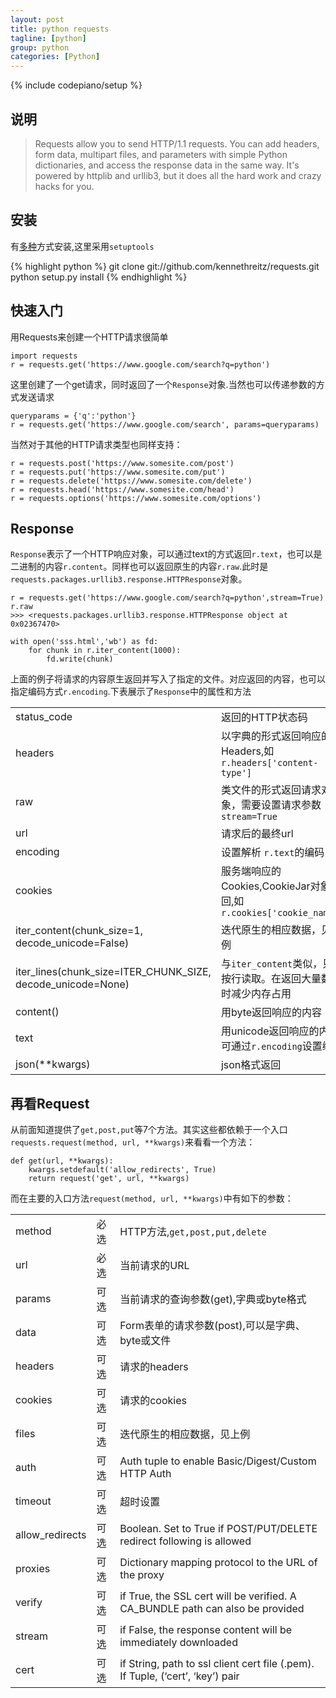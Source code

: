 ```yaml
---
layout: post
title: python requests
tagline: [python] 
group: python
categories: [Python]
---
```

{% include codepiano/setup %}

## 说明 ##

> Requests allow you to send HTTP/1.1 requests. You can add headers, form data, multipart files, and parameters with simple Python dictionaries, and access the response data in the same way. It's powered by httplib and urllib3, but it does all the hard work and crazy hacks for you.

## 安装 ##

有[多种](http://www.python-requests.org/en/latest/user/install/)方式安装,这里采用`setuptools`

{% highlight python %}
    git clone git://github.com/kennethreitz/requests.git
    python setup.py install
{% endhighlight %}

## 快速入门 ##

用Requests来创建一个HTTP请求很简单

    import requests
    r = requests.get('https://www.google.com/search?q=python')

这里创建了一个get请求，同时返回了一个`Response`对象.当然也可以传递参数的方式发送请求

    queryparams = {'q':'python'}
    r = requests.get('https://www.google.com/search', params=queryparams)

当然对于其他的HTTP请求类型也同样支持：

    r = requests.post('https://www.somesite.com/post')
    r = requests.put('https://www.somesite.com/put')
    r = requests.delete('https://www.somesite.com/delete')
    r = requests.head('https://www.somesite.com/head')
    r = requests.options('https://www.somesite.com/options')

## Response ##

`Response`表示了一个HTTP响应对象，可以通过text的方式返回`r.text`，也可以是二进制的内容`r.content`。同样也可以返回原生的内容`r.raw`.此时是`requests.packages.urllib3.response.HTTPResponse`对象。

	r = requests.get('https://www.google.com/search?q=python',stream=True)
	r.raw
	>>> <requests.packages.urllib3.response.HTTPResponse object at 0x02367470>
	
	with open('sss.html','wb') as fd:
		for chunk in r.iter_content(1000):
			fd.write(chunk)

上面的例子将请求的内容原生返回并写入了指定的文件。对应返回的内容，也可以指定编码方式`r.encoding`.下表展示了`Response`中的属性和方法

<table class="table table-striped table-bordered">
<tr><td>status_code</td><td>返回的HTTP状态码</td></tr>
<tr><td>headers</td><td>以字典的形式返回响应的Headers,如<code>r.headers['content-type']</code></td></tr>
<tr><td>raw</td><td>类文件的形式返回请求对象，需要设置请求参数<code>stream=True</code></td></tr>
<tr><td>url</td><td>请求后的最终url</td></tr>
<tr><td>encoding</td><td>设置解析 <code>r.text</code>的编码</td></tr>
<tr><td>cookies</td><td>服务端响应的Cookies,CookieJar对象返回,如<code>r.cookies['cookie_name']</code></td></tr>
<tr><td>iter_content(chunk_size=1, decode_unicode=False)</td><td>迭代原生的相应数据，见上例</td></tr>
<tr><td>iter_lines(chunk_size=ITER_CHUNK_SIZE, decode_unicode=None)</td><td>与<code>iter_content</code>类似，只是按行读取。在返回大量数据时减少内存占用</td></tr>
<tr><td>content()</td><td>用byte返回响应的内容</td></tr>
<tr><td>text</td><td>用unicode返回响应的内容,可通过<code>r.encoding</code>设置编码</td></tr>
<tr><td>json(**kwargs)</td><td>json格式返回</td></tr>
</table>

## 再看Request ##

从前面知道提供了`get,post,put`等7个方法。其实这些都依赖于一个入口`requests.request(method, url, **kwargs)`来看看一个方法：

	def get(url, **kwargs):
	    kwargs.setdefault('allow_redirects', True)
	    return request('get', url, **kwargs)

而在主要的入口方法`request(method, url, **kwargs)`中有如下的参数：

<table class="table table-striped table-bordered">
<tr><td>method</td><td>必选</td><td>HTTP方法,<code>get,post,put,delete</code></td></tr>
<tr><td>url</td><td>必选</td><td>当前请求的URL</td></tr>
<tr><td>params</td><td>可选</td><td>当前请求的查询参数(get),字典或byte格式</td></tr>
<tr><td>data</td><td>可选</td><td>Form表单的请求参数(post),可以是字典、byte或文件</td></tr>
<tr><td>headers</td><td>可选</td><td>请求的headers</td></tr>
<tr><td>cookies</td><td>可选</td><td>请求的cookies</td></tr>
<tr><td>files</td><td>可选</td><td>迭代原生的相应数据，见上例</td></tr>
<tr><td>auth</td><td>可选</td><td>Auth tuple to enable Basic/Digest/Custom HTTP Auth</td></tr>
<tr><td>timeout</td><td>可选</td><td>超时设置</td></tr>
<tr><td>allow_redirects</td><td>可选</td><td>Boolean. Set to True if POST/PUT/DELETE redirect following is allowed</td></tr>
<tr><td>proxies</td><td>可选</td><td>Dictionary mapping protocol to the URL of the proxy</td></tr>
<tr><td>verify</td><td>可选</td><td> if True, the SSL cert will be verified. A CA_BUNDLE path can also be provided</td></tr>
<tr><td>stream</td><td>可选</td><td>if False, the response content will be immediately downloaded</td></tr>
<tr><td>cert</td><td>可选</td><td>if String, path to ssl client cert file (.pem). If Tuple, (‘cert’, ‘key’) pair</td></tr>
</table>